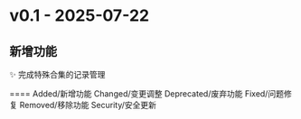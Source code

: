 # v0.1 - 2025-07-22

## 新增功能
✨ 完成特殊合集的记录管理


====
Added/新增功能
Changed/变更调整
Deprecated/废弃功能
Fixed/问题修复
Removed/移除功能
Security/安全更新